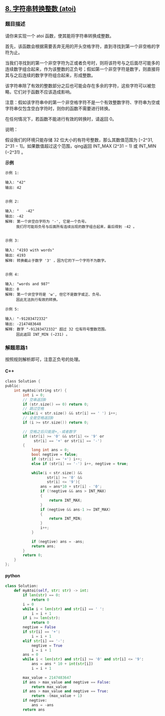 ## [8. 字符串转换整数 (atoi)](https://leetcode-cn.com/problems/string-to-integer-atoi/submissions/)

### 题目描述

请你来实现一个 atoi 函数，使其能将字符串转换成整数。

首先，该函数会根据需要丢弃无用的开头空格字符，直到寻找到第一个非空格的字符为止。

当我们寻找到的第一个非空字符为正或者负号时，则将该符号与之后面尽可能多的连续数字组合起来，作为该整数的正负号；假如第一个非空字符是数字，则直接将其与之后连续的数字字符组合起来，形成整数。

该字符串除了有效的整数部分之后也可能会存在多余的字符，这些字符可以被忽略，它们对于函数不应该造成影响。

注意：假如该字符串中的第一个非空格字符不是一个有效整数字符、字符串为空或字符串仅包含空白字符时，则你的函数不需要进行转换。

在任何情况下，若函数不能进行有效的转换时，请返回 0。

说明：

假设我们的环境只能存储 32 位大小的有符号整数，那么其数值范围为 [−2^31,  2^31 − 1]。如果数值超过这个范围，qing返回  INT_MAX (2^31 − 1) 或 INT_MIN (−2^31) 。


**示例**

```
示例 1:

输入: "42"
输出: 42


示例 2:

输入: "   -42"
输出: -42
解释: 第一个非空白字符为 '-', 它是一个负号。
     我们尽可能将负号与后面所有连续出现的数字组合起来，最后得到 -42 。


示例 3:

输入: "4193 with words"
输出: 4193
解释: 转换截止于数字 '3' ，因为它的下一个字符不为数字。


示例 4:

输入: "words and 987"
输出: 0
解释: 第一个非空字符是 'w', 但它不是数字或正、负号。
     因此无法执行有效的转换。

示例 5:

输入: "-91283472332"
输出: -2147483648
解释: 数字 "-91283472332" 超过 32 位有符号整数范围。 
     因此返回 INT_MIN (−231) 。

```

### 解题思路1

按照规则解析即可，注意正负号的处理。

#### C++

```c
class Solution {
public:
    int myAtoi(string str) {
        int i = 0;
        // 空串返回0
        if (str.size() == 0) return 0;
        // 跳过空格
        while(i < str.size() && str[i] == ' ') i++;
        // 全是空格返回0
        if (i >= str.size()) return 0;
        
        // 空格之后只能是+,-或者数字
        if (str[i] >= '0' && str[i] <= '9' or
             str[i] == '+' or str[i] == '-')
        {
            long int ans = 0;
            bool negtive = false;
            if (str[i] == '+') i++;
            else if (str[i] == '-') i++, negtive = true;
            
            while(i < str.size() &&
                   str[i] >= '0' && 
                   str[i] <= '9'){
                ans = ans*10 + str[i] - '0';
                if (!negtive && ans > INT_MAX)
                {
                    return INT_MAX;
                }
                if (negtive && ans-1 >= INT_MAX)
                {
                    return INT_MIN;
                }
                i++;
            }
            
            if (negtive) ans = -ans;
            return ans;
        }
        return 0;
    }
};
```

#### python

```python
class Solution:
    def myAtoi(self, str: str) -> int:
        if len(str) == 0:
            return 0
        i = 0
        while i < len(str) and str[i] == ' ':
            i = i + 1
        if i >= len(str):
            return 0
        negtive = False
        if str[i] == '+':
            i = i + 1
        elif str[i] == '-':
            negtive = True
            i = i + 1
        ans = 0
        while i < len(str) and str[i] >= '0' and str[i] <= '9':
            ans = ans * 10 + int(str[i])
            i = i + 1
            
        max_value = 2147483647
        if ans > max_value and negtive == False:
            return max_value
        if ans > max_value and negtive == True:
            return -(max_value + 1)
        if negtive:
            ans = -ans
        return ans
            
        
```

